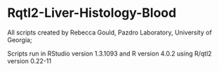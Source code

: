 # Rqtl2-Liver-Histology-Blood

All scripts created by Rebecca Gould, Pazdro Laboratory, University of Georgia;

Scripts run in RStudio version 1.3.1093 and R version 4.0.2 using R/qtl2 version 0.22-11
